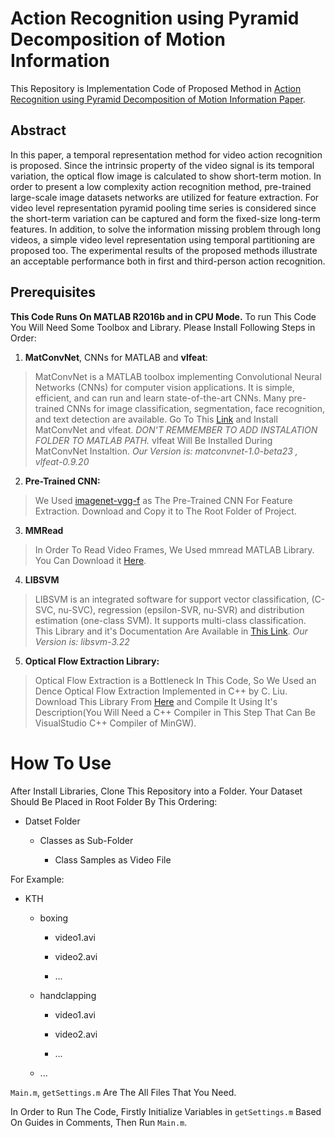 # Action Recognition using Pyramid Decomposition of Motion Information
This Repository is Implementation Code of Proposed Method in [Action Recognition using Pyramid Decomposition of Motion Information Paper](https://ieeexplore.ieee.org/document/8786379).

## Abstract
In this paper, a temporal representation method for video action recognition is proposed. Since the intrinsic property of the video signal is its temporal variation, the optical flow image is calculated to show short-term motion. In order to present a low complexity action recognition method, pre-trained large-scale image datasets networks are utilized for feature extraction. For video level representation pyramid pooling time series is considered since the short-term variation can be captured and form the fixed-size long-term features. In addition, to solve the information missing problem through long videos, a simple video level representation using temporal partitioning are proposed too. The experimental results of the proposed methods illustrate an acceptable performance both in first and third-person action recognition.

## Prerequisites
**This Code Runs On MATLAB R2016b and in CPU Mode.**
To run This Code You Will Need Some Toolbox and Library. Please Install Following Steps in Order:
1. **MatConvNet**, CNNs for MATLAB and **vlfeat**:
>MatConvNet is a MATLAB toolbox implementing Convolutional Neural Networks (CNNs) for computer vision applications. It is simple, efficient, and can run and learn state-of-the-art CNNs. Many pre-trained CNNs for image classification, segmentation, face recognition, and text detection are available.
Go To This [Link](http://www.vlfeat.org/matconvnet/) and Install MatConvNet and vlfeat. _DON'T REMMEMBER TO ADD INSTALATION FOLDER TO MATLAB PATH._
vlfeat Will Be Installed During MatConvNet Instaltion.
*Our Version is: matconvnet-1.0-beta23 , vlfeat-0.9.20*

2. **Pre-Trained CNN:**
>We Used [imagenet-vgg-f](http://www.vlfeat.org/matconvnet/models/imagenet-vgg-f.mat) as The Pre-Trained CNN For Feature Extraction. Download and Copy it to The Root Folder of Project.

3. **MMRead**
>In Order To Read Video Frames, We Used mmread MATLAB Library. You Can Download it [Here](https://www.mathworks.com/matlabcentral/fileexchange/8028-mmread).

4. **LIBSVM**
> LIBSVM is an integrated software for support vector classification, (C-SVC, nu-SVC), regression (epsilon-SVR, nu-SVR) and distribution estimation (one-class SVM). It supports multi-class classification. This Library and it's Documentation Are Available in [This Link](https://www.csie.ntu.edu.tw/~cjlin/libsvm/).
*Our Version is: libsvm-3.22*

5. **Optical Flow Extraction Library:**
> Optical Flow Extraction is a Bottleneck In This Code, So We Used an Dence Optical Flow Extraction Implemented in C++ by C. Liu. Download This Library From [Here](https://people.csail.mit.edu/celiu/OpticalFlow/) and Compile It Using It's Description(You Will Need a C++ Compiler in This Step That Can Be VisualStudio C++ Compiler of MinGW).
  
# How To Use
After Install Libraries, Clone This Repository into a Folder. Your Dataset Should Be Placed in Root Folder By This Ordering:

- Datset Folder

  - Classes as Sub-Folder
  
    - Class Samples as Video File
      
For Example:

- KTH

  - boxing
  
    - video1.avi
    
    - video2.avi
    
    - ...
    
  - handclapping
  
    - video1.avi
    
    - video2.avi
    
    - ...
    
  - ...
  
`Main.m`, `getSettings.m` Are The All Files That You Need.

In Order to Run The Code, Firstly Initialize Variables in `getSettings.m` Based On Guides in Comments, Then Run `Main.m`.

